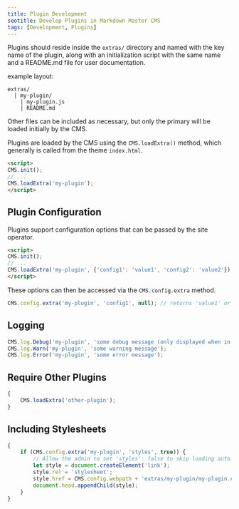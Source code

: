 ```yaml
---
title: Plugin Development
seotitle: Develop Plugins in Markdown Master CMS
tags: [Development, Plugins]
---
```


Plugins should reside inside the `extras/` directory and named with the key name of the plugin,
along with an initialization script with the same name and a README.md file for user documentation.

example layout:

```
extras/
  | my-plugin/
    | my-plugin.js
    | README.md
```

Other files can be included as necessary, but only the primary will be loaded initially
by the CMS.

Plugins are loaded by the CMS using the `CMS.loadExtra()` method, which generally
is called from the theme `index.html`.

```html
<script>
CMS.init();
// ...
CMS.loadExtra('my-plugin');
</script>
```

## Plugin Configuration

Plugins support configuration options that can be passed by the site operator.

```html
<script>
CMS.init();
// ...
CMS.loadExtra('my-plugin', {'config1': 'value1', 'config2': 'value2'});
</script>
```

These options can then be accessed via the `CMS.config.extra` method.

```javascript
CMS.config.extra('my-plugin', 'config1', null); // returns 'value1' or NULL if not set
```

## Logging

```javascript
CMS.log.Debug('my-plugin', 'some debug message (only displayed when in debug mode)');
CMS.log.Warn('my-plugin', 'some warning message');
CMS.log.Error('my-plugin', 'some error message');
```

## Require Other Plugins

```javascript
{
	CMS.loadExtra('other-plugin');
}
```

## Including Stylesheets

```javascript
{
	if (CMS.config.extra('my-plugin', 'styles', true)) {
		// Allow the admin to set 'styles': false to skip loading auto styles
		let style = document.createElement('link');
		style.rel = 'stylesheet';
		style.href = CMS.config.webpath + 'extras/my-plugin/my-plugin.css';
		document.head.appendChild(style);
	}
}
```